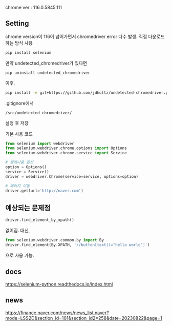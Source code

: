 chrome ver : 116.0.5845.111

## Setting
chrome version이 116이 넘어가면서 chromedriver error 다수 발생. 직접 다운로드하는 방식 사용
```bash
pip install selenium
```
만약 undetected_chromedriver가 있다면
```
pip uninstall undetected_chromedriver 
```
이후,
```bash
pip install -e git+https://github.com/jdholtz/undetected-chromedriver.git@f91b7d86bc257d4cb9bfc848266e82509868e2c6#egg=undetected_chromedriver
``` 

.gitignore에서
```gitignore
/src/undetected-chromedriver/
```
설정 후 저장


기본 사용 코드

```python
from selenium import webdriver
from selenium.webdriver.chrome.options import Options
from selenium.webdriver.chrome.service import Service

# 셀레니움 옵션
option = Options()
service = Service()
driver = webdriver.Chrome(service=service, options=option)

# 페이지 이동
driver.get(url='http://naver.com')
```

## 예상되는 문제점 
```python
driver.find_element_by_xpath()
```
없어짐. 대신,
```python
from selenium.webdriver.common.by import By
driver.find_element(By.XPATH, '//button[text()="hello world"]')
```
으로 사용 가능.

## docs
https://selenium-python.readthedocs.io/index.html

## news
https://finance.naver.com/news/news_list.naver?mode=LSS2D&section_id=101&section_id2=258&date=20230822&page=1